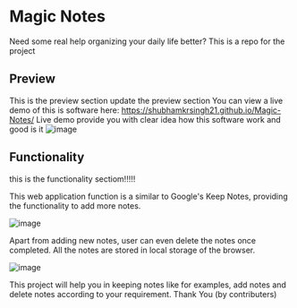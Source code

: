 # Magic Notes
Need some real help organizing your daily life better?
This is a repo for the project 
## Preview
This is the preview section
update the preview section
You can view a live demo of this is software here: https://shubhamkrsingh21.github.io/Magic-Notes/
Live demo provide you with clear idea how this software work and good is it
![image](https://user-images.githubusercontent.com/58097612/194622645-a0421d4a-4bd4-4314-9e07-79e2a7d81fbe.png)

## Functionality
this is the functionality sectiom!!!!!

This web application function is a similar to Google's Keep Notes, providing the functionality to add more notes.

![image](https://user-images.githubusercontent.com/58097612/194623061-3eed749b-48b7-41f2-bade-b4a9c7d9acda.png)

Apart from adding new notes, user can even delete the notes once completed. All the notes are stored in local storage of the browser.

![image](https://user-images.githubusercontent.com/58097612/194623138-93d557f0-ca74-4b37-adec-654500960147.png)


This project will help you in keeping notes like for examples, add notes and delete notes according to your requirement.
Thank You (by contributers)
